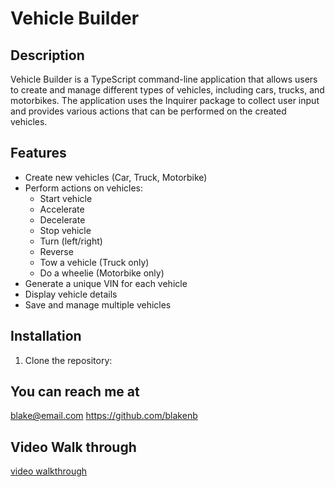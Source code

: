 # Vehicle Builder

## Description

Vehicle Builder is a TypeScript command-line application that allows users to create and manage different types of vehicles, including cars, trucks, and motorbikes. The application uses the Inquirer package to collect user input and provides various actions that can be performed on the created vehicles.

## Features

- Create new vehicles (Car, Truck, Motorbike)
- Perform actions on vehicles:
  - Start vehicle
  - Accelerate
  - Decelerate
  - Stop vehicle
  - Turn (left/right)
  - Reverse
  - Tow a vehicle (Truck only)
  - Do a wheelie (Motorbike only)
- Generate a unique VIN for each vehicle
- Display vehicle details
- Save and manage multiple vehicles

## Installation

1. Clone the repository:

## You can reach me at

blake@email.com
https://github.com/blakenb

## Video Walk through

[video walkthrough](https://drive.google.com/file/d/1Mp_6J4tuB8tOdlmxqFHEcmtQvVtaRYpY/view)
